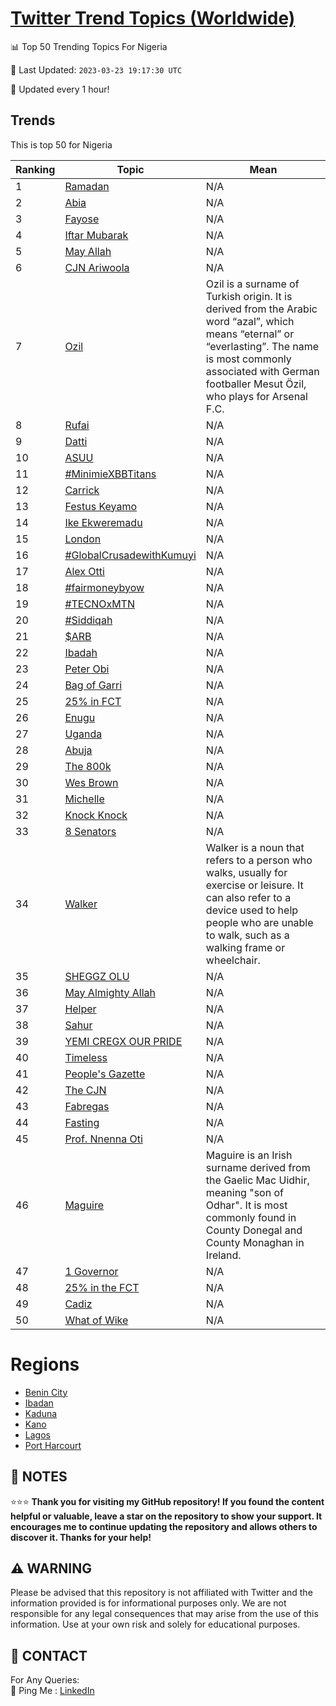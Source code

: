 [Twitter Trend Topics (Worldwide)](https://github.com/ErcinDedeoglu/Twitter-Trend-Topics)
==========


📊 Top 50 Trending Topics For Nigeria

📆 Last Updated: `2023-03-23 19:17:30 UTC`

🔧 Updated every 1 hour!


## Trends

This is top 50 for Nigeria

| Ranking | Topic | Mean |
| ------- | ------------ | ------------ |
| 1 | [Ramadan](http://twitter.com/search?q=Ramadan) | N/A |
| 2 | [Abia](http://twitter.com/search?q=Abia) | N/A |
| 3 | [Fayose](http://twitter.com/search?q=Fayose) | N/A |
| 4 | [Iftar Mubarak](http://twitter.com/search?q=Iftar+Mubarak) | N/A |
| 5 | [May Allah](http://twitter.com/search?q=May+Allah) | N/A |
| 6 | [CJN Ariwoola](http://twitter.com/search?q=CJN+Ariwoola) | N/A |
| 7 | [Ozil](http://twitter.com/search?q=Ozil) | Ozil is a surname of Turkish origin. It is derived from the Arabic word “azal”, which means “eternal” or “everlasting”. The name is most commonly associated with German footballer Mesut Özil, who plays for Arsenal F.C. |
| 8 | [Rufai](http://twitter.com/search?q=Rufai) | N/A |
| 9 | [Datti](http://twitter.com/search?q=Datti) | N/A |
| 10 | [ASUU](http://twitter.com/search?q=ASUU) | N/A |
| 11 | [#MinimieXBBTitans](http://twitter.com/search?q=%23MinimieXBBTitans) | N/A |
| 12 | [Carrick](http://twitter.com/search?q=Carrick) | N/A |
| 13 | [Festus Keyamo](http://twitter.com/search?q=Festus+Keyamo) | N/A |
| 14 | [Ike Ekweremadu](http://twitter.com/search?q=Ike+Ekweremadu) | N/A |
| 15 | [London](http://twitter.com/search?q=London) | N/A |
| 16 | [#GlobalCrusadewithKumuyi](http://twitter.com/search?q=%23GlobalCrusadewithKumuyi) | N/A |
| 17 | [Alex Otti](http://twitter.com/search?q=Alex+Otti) | N/A |
| 18 | [#fairmoneybyow](http://twitter.com/search?q=%23fairmoneybyow) | N/A |
| 19 | [#TECNOxMTN](http://twitter.com/search?q=%23TECNOxMTN) | N/A |
| 20 | [#Siddiqah](http://twitter.com/search?q=%23Siddiqah) | N/A |
| 21 | [$ARB](http://twitter.com/search?q=%24ARB) | N/A |
| 22 | [Ibadah](http://twitter.com/search?q=Ibadah) | N/A |
| 23 | [Peter Obi](http://twitter.com/search?q=Peter+Obi) | N/A |
| 24 | [Bag of Garri](http://twitter.com/search?q=Bag+of+Garri) | N/A |
| 25 | [25% in FCT](http://twitter.com/search?q=25%25+in+FCT) | N/A |
| 26 | [Enugu](http://twitter.com/search?q=Enugu) | N/A |
| 27 | [Uganda](http://twitter.com/search?q=Uganda) | N/A |
| 28 | [Abuja](http://twitter.com/search?q=Abuja) | N/A |
| 29 | [The 800k](http://twitter.com/search?q=The+800k) | N/A |
| 30 | [Wes Brown](http://twitter.com/search?q=Wes+Brown) | N/A |
| 31 | [Michelle](http://twitter.com/search?q=Michelle) | N/A |
| 32 | [Knock Knock](http://twitter.com/search?q=Knock+Knock) | N/A |
| 33 | [8 Senators](http://twitter.com/search?q=8+Senators) | N/A |
| 34 | [Walker](http://twitter.com/search?q=Walker) | Walker is a noun that refers to a person who walks, usually for exercise or leisure. It can also refer to a device used to help people who are unable to walk, such as a walking frame or wheelchair. |
| 35 | [SHEGGZ OLU](http://twitter.com/search?q=SHEGGZ+OLU) | N/A |
| 36 | [May Almighty Allah](http://twitter.com/search?q=May+Almighty+Allah) | N/A |
| 37 | [Helper](http://twitter.com/search?q=Helper) | N/A |
| 38 | [Sahur](http://twitter.com/search?q=Sahur) | N/A |
| 39 | [YEMI CREGX OUR PRIDE](http://twitter.com/search?q=YEMI+CREGX+OUR+PRIDE) | N/A |
| 40 | [Timeless](http://twitter.com/search?q=Timeless) | N/A |
| 41 | [People's Gazette](http://twitter.com/search?q=People%27s+Gazette) | N/A |
| 42 | [The CJN](http://twitter.com/search?q=The+CJN) | N/A |
| 43 | [Fabregas](http://twitter.com/search?q=Fabregas) | N/A |
| 44 | [Fasting](http://twitter.com/search?q=Fasting) | N/A |
| 45 | [Prof. Nnenna Oti](http://twitter.com/search?q=Prof.+Nnenna+Oti) | N/A |
| 46 | [Maguire](http://twitter.com/search?q=Maguire) | Maguire is an Irish surname derived from the Gaelic Mac Uidhir, meaning "son of Odhar". It is most commonly found in County Donegal and County Monaghan in Ireland. |
| 47 | [1 Governor](http://twitter.com/search?q=1+Governor) | N/A |
| 48 | [25% in the FCT](http://twitter.com/search?q=25%25+in+the+FCT) | N/A |
| 49 | [Cadiz](http://twitter.com/search?q=Cadiz) | N/A |
| 50 | [What of Wike](http://twitter.com/search?q=What+of+Wike) | N/A |



# Regions

* [Benin City](</Nigeria/Benin City.md>)
* [Ibadan](</Nigeria/Ibadan.md>)
* [Kaduna](</Nigeria/Kaduna.md>)
* [Kano](</Nigeria/Kano.md>)
* [Lagos](</Nigeria/Lagos.md>)
* [Port Harcourt](</Nigeria/Port Harcourt.md>)



## 📝 NOTES

⭐⭐⭐ **Thank you for visiting my GitHub repository! If you found the content helpful or valuable, leave a star on the repository to show your support. It encourages me to continue updating the repository and allows others to discover it. Thanks for your help!**


## ⚠️ WARNING

Please be advised that this repository is not affiliated with Twitter and the information provided is for informational purposes only. We are not responsible for any legal consequences that may arise from the use of this information. Use at your own risk and solely for educational purposes.


## 📨 CONTACT

 For Any Queries:  
            🏓 Ping Me : [LinkedIn](https://www.linkedin.com/in/ercindedeoglu/)
